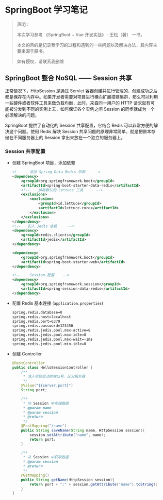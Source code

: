 # SpringBoot 学习笔记

> 声明：
> 
> 本次学习参考 《SpringBoot + Vue 开发实战》 · 王松（著） 一书。
> 
> 本文的目的是记录我学习的过程和遇到的一些问题以及解决办法，其内容主要来源于原书。
> 
> 如有侵权，请联系我删除

## SpringBoot 整合 NoSQL —— Session 共享

正常情况下，HttpSession 是通过 Servlet 容器创建并进行管理的，创建成功之后都是保存在内存中。如果开发者需要对项目进行横向扩展搭建集群，那么可以利用一些硬件或者软件工具来做负载均衡，此时，来自同一用户的 HTTP 请求就有可能被分发到不同的实例上去，如何保证各个实例之间 Session 的同步就成为一个必须解决的问题。

SpringBoot 提供了自动化的 Session 共享配置，它结合 Redis 可以非常方便的解决这个问题。使用 Redis 解决 Session 共享问题的原理非常简单，就是把原本存储在不同服务器上的 Session 拿出来放在一个独立的服务器上。

### Session 共享配置

- 创建 SpringBoot 项目，添加依赖

	```xml
	<!--    添加 Spring Data Redis 依赖    -->
	<dependency>
	    <groupId>org.springframework.boot</groupId>
	    <artifactId>spring-boot-starter-data-redis</artifactId>
	    <!--    排除默认的 Lettuce 工具      -->
	    <exclusions>
	        <exclusion>
	            <groupId>id.lettuce</groupId>
	            <artifactId>lettuce-core</artifactId>
	        </exclusion>
	    </exclusions>
	</dependency>
	<!--   引入 Jedis 依赖     -->
	<dependency>
	    <groupId>redis.clients</groupId>
	    <artifactId>jedis</artifactId>
	</dependency>
	
	<dependency>
	    <groupId>org.springframework.boot</groupId>
	    <artifactId>spring-boot-starter-web</artifactId>
	</dependency>
	
	<!--    Session 配置    -->
	<dependency>
	    <groupId>org.springframework.session</groupId>
	    <artifactId>spring-session-data-redis</artifactId>
	</dependency>
	```

- 配置 Redis 基本连接 (`application.properties`)

	```xml
	spring.redis.database=0
	spring.redis.host=localhost
	spring.redis.port=6379
	spring.redis.password=123456
	spring.redis.jedis.pool.max-active=8
	spring.redis.jedis.pool.max-idle=8
	spring.redis.jedis.pool.max-wait=-1ms
	spring.redis.jedis.pool.min-idle=0
	```

- 创建 Controller 

	```java
	@RestController
	public class HelloSessionController {
	    /**
	     * 注入项目启动的端口号。区分服务器
	     */
	    @Value("${server.port}")
	    String port;
	
	    /**
	     * 向 Session 中存储数据
	     * @param name
	     * @param session
	     * @return
	     */
	    @PostMapping("/save")
	    public String saveName(String name, HttpSession session){
	        session.setAttribute("name", name);
	        return port;
	    }
	
	    /**
	     * 从 Session 中获取数据
	     * @param session
	     * @return
	     */
	    @GetMapping()
	    public String getName(HttpSession session){
	        return port + ":" + session.getAttribute("name").toString();
	    }
	}
	```